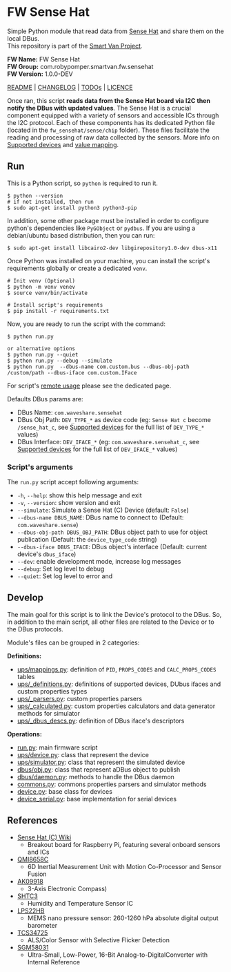 # FW Sense Hat

Simple Python module that read data
from [Sense Hat](https://www.waveshare.com/sense-hat-c.htm) and share them on
the local DBus.<br />
This repository is part of
the [Smart Van Project](https://smartvan.johnosproject.org/).

**FW Name:** FW Sense Hat<br />
**FW Group:** com.robypomper.smartvan.fw.sensehat<br />
**FW Version:** 1.0.0-DEV

[README](README.md) | [CHANGELOG](CHANGELOG.md) | [TODOs](TODOs.md) | [LICENCE](LICENCE.md)

Once ran, this script **reads data from the Sense Hat board via I2C then notify
the DBus with updated values**. The Sense Hat is a crucial component equipped
with a variety of sensors and accessible ICs through the I2C protocol. Each of
these components has its dedicated Python file (located in
the `fw_sensehat/sense/chip` folder). These files facilitate the reading and
processing of raw data collected by the sensors. More info 
on [Supported devices](/docs/supported_devices.md)
and [value mapping](/docs/values_mapping.md).

## Run

This is a Python script, so `python` is required to run it.

```shell
$ python --version
# if not installed, then run
$ sudo apt-get install python3 python3-pip
```

In addition, some other package must be installed in order to configure
python's dependencies like `PyGObject` or `pydbus`. If you are using a
debian/ubuntu based distribution, then you can run:

```shell
$ sudo apt-get install libcairo2-dev libgirepository1.0-dev dbus-x11
```

Once Python was installed on your machine, you can install the script's
requirements globally or create a dedicated `venv`.

```shell
# Init venv (Optional)
$ python -m venv venev
$ source venv/bin/activate

# Install script's requirements
$ pip install -r requirements.txt
```

Now, you are ready to run the script with the command:

```shell
$ python run.py

or alternative options
$ python run.py --quiet
$ python run.py --debug --simulate
$ python run.py  --dbus-name com.custom.bus --dbus-obj-path /custom/path --dbus-iface com.custom.IFace
```

For script's [remote usage](docs/remote_usage.md) please see the dedicated page.

Defaults DBus params are:

* DBus Name: `com.waveshare.sensehat`
* DBus Obj Path: `DEV_TYPE_*` as device code (eg: `Sense Hat c` become
  `/sense_hat_c`, see [Supported devices](/docs/supported_devices.md) for
  the full list of `DEV_TYPE_*` values)
* DBus Interface: `DEV_IFACE_*` (eg: `com.waveshare.sensehat_c`,
  see [Supported devices](/docs/supported_devices.md) for the full list of
  `DEV_IFACE_*` values)

### Script's arguments

The `run.py` script accept following arguments:

* `-h`, `--help`: show this help message and exit
* `-v`, `--version`: show version and exit
* `--simulate`: Simulate a Sense Hat (C) Device  (default: `False`)
* `--dbus-name DBUS_NAME`: DBus name to connect to (Default: `com.waveshare.sense`)
* `--dbus-obj-path DBUS_OBJ_PATH`: DBus object path to use for object
  publication (Default: the `device_type_code` string)
* `--dbus-iface DBUS_IFACE`: DBus object's interface (Default: current device's
  `dbus_iface`)
* `--dev`: enable development mode, increase log messages
* `--debug`: Set log level to debug
* `--quiet`: Set log level to error and

## Develop

The main goal for this script is to link the Device's protocol to the DBus.
So, in addition to the main script, all other files are related to the Device
or to the DBus protocols.

Module's files can be grouped in 2 categories:

**Definitions:**

* [ups/mappings.py](/fw_upspack_v3/ups/mappings.py):
  definition of `PID`, `PROPS_CODES` and `CALC_PROPS_CODES` tables
* [ups/_definitions.py](/fw_upspack_v3/ups/_definitions.py):
  definitions of supported devices, DUbus ifaces and custom properties types
* [ups/_parsers.py](/fw_upspack_v3/ups/_parsers.py):
  custom properties parsers
* [ups/_calculated.py](/fw_upspack_v3/ups/_calculated.py):
  custom properties calculators and data generator methods for simulator
* [ups/_dbus_descs.py](/fw_upspack_v3/ups/_dbus_descs.py):
  definition of DBus iface's descriptors

**Operations:**

* [run.py](run.py):
  main firmware script
* [ups/device.py](/fw_upspack_v3/ups/device.py):
  class that represent the device
* [ups/simulator.py](/fw_upspack_v3/ups/simulator.py):
  class that represent the simulated device
* [dbus/obj.py](/fw_upspack_v3/dbus/obj.py):
  class that represent aDBus object to publish
* [dbus/daemon.py](/fw_upspack_v3/dbus/daemon.py):
  methods to handle the DBus daemon
* [commons.py](/fw_upspack_v3/commons.py):
  commons properties parsers and simulator methods
* [device.py](/fw_upspack_v3/device.py):
  base class for devices
* [device_serial.py](/fw_upspack_v3/device_serial.py):
  base implementation for serial devices

## References

* [Sense Hat (C) Wiki](https://www.waveshare.com/wiki/Sense_HAT_(C))
  - Breakout board for Raspberry Pi, featuring several onboard sensors and ICs
* [QMI8658C](https://www.qstcorp.com/upload/pdf/202202/%EF%BC%88%E5%B7%B2%E4%BC%A0%EF%BC%89QMI8658C%20datasheet%20rev%200.9.pdf)
  - 6D Inertial Measurement Unit with Motion Co-Processor and Sensor Fusion
* [AK09918](https://www.mouser.it/datasheet/2/1431/ak09918c_en_datasheet-3010173.pdf)
  - 3-Axis Electronic Compass)
* [SHTC3](https://www.mouser.it/datasheet/2/682/seri_s_a0003561073_1-2291167.pdf)
  - Humidity and Temperature Sensor IC
* [LPS22HB](https://www.mouser.it/datasheet/2/389/lps22hb-1849683.pdf)
  - MEMS nano pressure sensor: 260-1260 hPa absolute digital output barometer
* [TCS34725](https://4donline.ihs.com/images/VipMasterIC/IC/AMSY/AMSY-S-A0017934720/AMSY-S-A0017934789-1.pdf?hkey=52A5661711E402568146F3353EA87419)
  - ALS/Color Sensor with Selective Flicker Detection
* [SGM58031](https://www.sg-micro.com/uploads/soft/20230515/1684139579.pdf)
  - Ultra-Small, Low-Power, 16-Bit Analog-to-DigitalConverter with Internal Reference
